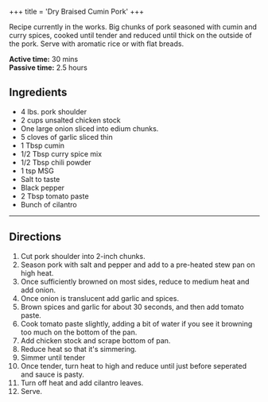 +++
title = 'Dry Braised Cumin Pork'
+++

Recipe currently in the works. Big chunks of pork seasoned with cumin and curry spices, cooked until tender and reduced until thick on the outside of the pork. Serve with aromatic rice or with flat breads.

**Active time:** 30 mins \
**Passive time:** 2.5 hours

## Ingredients

- 4 lbs. pork shoulder
- 2 cups unsalted chicken stock
- One large onion sliced into edium chunks.
- 5 cloves of garlic sliced thin
- 1 Tbsp cumin
- 1/2 Tbsp curry spice mix
- 1/2 Tbsp chili powder
- 1 tsp MSG
- Salt to taste
- Black pepper
- 2 Tbsp tomato paste
- Bunch of cilantro

---

## Directions

1. Cut pork shoulder into 2-inch chunks.
2. Season pork with salt and pepper and add to a pre-heated stew pan on high heat.
3. Once sufficiently browned on most sides, reduce to medium heat and add onion.
4. Once onion is translucent add garlic and spices.
5. Brown spices and garlic for about 30 seconds, and then add tomato paste.
6. Cook tomato paste slightly, adding a bit of water if you see it browning too much on the bottom of the pan.
7. Add chicken stock and scrape bottom of pan.
8. Reduce heat so that it's simmering.
9. Simmer until tender
10. Once tender, turn heat to high and reduce until just before seperated and sauce is pasty.
11. Turn off heat and add cilantro leaves.
12. Serve.